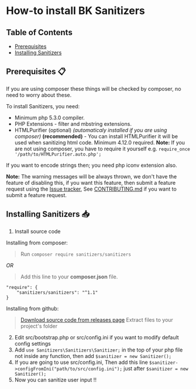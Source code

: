 <link rel="stylesheet" href="docs/css/main.css" />

# How-to install BK Sanitizers

## Table of Contents

 * [Prerequisites](#prerequisites)
 * [Installing Sanitizers](#installing-sanitizers)

<h2><a name="prerequisites">Prerequisites 📋</a></h2>

If you are using composer these things will be checked by composer, no need to worry about these.

To install Sanitizers, you need:

 * Minimum php 5.3.0 compiler.
 * PHP Extensions - filter and mbstring extensions.
 * HTMLPurifier (optional) *(automaticaly installed if you are using composer)* **(recommended)** - You can install HTMLPurifier it will be used when sanitizing html code. Minimum 4.12.0 required. **Note:** If you are not using composer, you have to require it yourself e.g. `require_once '/path/to/HTMLPurifier.auto.php';`

If you want to encode strings then; you need php iconv extension also.

**Note:** The warning messages will be always thrown, we don't have the feature of disabling this, if you want this feature, then submit a feature request using the [Issue tracker](https://github.com/PuneetGopinath/Sanitizers/issues), See [CONTRIBUTING.md](.github/CONTRIBUTING.md#using-the-issue-tracker) if you want to submit a feature request.

<h2><a name="installing-sanitizers">Installing Sanitizers 📥</a></h2>

1. Install source code

Installing from composer:
> Run `composer require sanitizers/sanitizers`

*OR*

> Add this line to your **composer.json** file.

```
"require": {
    "sanitizers/sanitizers": "^1.1"
}
```

Installing from github:
> [Download source code from releases page](https://github.com/PuneetGopinath/Sanitizers/releases/)
> Extract files to your project's folder

2. Edit src/bootstrap.php or src/config.ini if you want to modify default config settings
3. Add `use Sanitizers\Sanitizers\Sanitizer;` in the top of your php file not inside any function, then add `$sanitizer = new Sanitizer();`
4. If you are going to use src/config.ini, Then add this line `$sanitizer->configFromIni("path/to/src/config.ini");` just after `$sanitizer = new Sanitizer();`
5. Now you can sanitize user input !!
